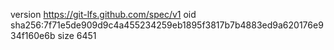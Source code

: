 version https://git-lfs.github.com/spec/v1
oid sha256:7f71e5de909d9c4a455234259eb1895f3817b7b4883ed9a620176e934f160e6b
size 6451
